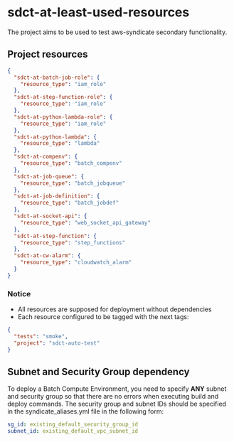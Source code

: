 # sdct-at-least-used-resources
The project aims to be used to test aws-syndicate secondary functionality.

## Project resources
```json
{
  "sdct-at-batch-job-role": {
    "resource_type": "iam_role"
  },
  "sdct-at-step-function-role": {
    "resource_type": "iam_role"
  },
  "sdct-at-python-lambda-role": {
    "resource_type": "iam_role"
  },
  "sdct-at-python-lambda": {
    "resource_type": "lambda"
  },
  "sdct-at-compenv": {
    "resource_type": "batch_compenv"
  },
  "sdct-at-job-queue": {
    "resource_type": "batch_jobqueue"
  },
  "sdct-at-job-definition": {
    "resource_type": "batch_jobdef"
  },
  "sdct-at-socket-api": {
    "resource_type": "web_socket_api_gateway"
  },
  "sdct-at-step-function": {
    "resource_type": "step_functions"
  },
  "sdct-at-cw-alarm": {
    "resource_type": "cloudwatch_alarm"
  }
}
```

### Notice
- All resources are supposed for deployment without dependencies
- Each resource configured to be tagged with the next tags:
```json
{
  "tests": "smoke",
  "project": "sdct-auto-test"
}
```
## Subnet and Security Group dependency
To deploy a Batch Compute Environment, you need to specify **ANY** subnet and security group so that there are no 
errors when executing build and deploy commands. The security group and subnet IDs should be specified in the 
syndicate_aliases.yml file in the following form:
```yml
sg_id: existing_default_security_group_id
subnet_id: existing_default_vpc_subnet_id
```